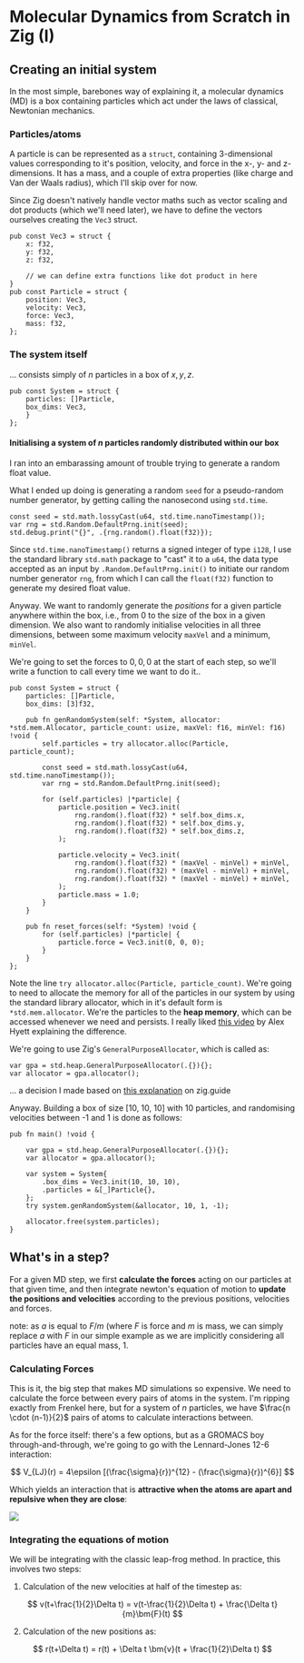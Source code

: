 # Molecular Dynamics from Scratch in Zig (I)

## Creating an initial system
In the most simple, barebones way of explaining it, a molecular dynamics (MD) is a box containing particles which act under the laws of classical, Newtonian mechanics.

### Particles/atoms
A particle is can be represented as a `struct`, containing 3-dimensional values corresponding to it's position, velocity, and force in the x-, y- and z-dimensions. It has a mass, and a couple of extra properties (like charge and Van der Waals radius), which I'll skip over for now.

Since Zig doesn't natively handle vector maths such as vector scaling and dot products (which we'll need later), we have to define the vectors ourselves creating the `Vec3` struct.

```zig
pub const Vec3 = struct {
    x: f32,
    y: f32,
    z: f32,

    // we can define extra functions like dot product in here
}
pub const Particle = struct {
    position: Vec3,
    velocity: Vec3,
    force: Vec3,
    mass: f32,
};
```


### The system itself
... consists simply of $n$ particles in a box of $x, y, z$.
```zig
pub const System = struct {
    particles: []Particle,
    box_dims: Vec3,
    }
};
```

#### Initialising a system of $n$ particles randomly distributed within our box

I ran into an embarassing amount of trouble trying to generate a random float value. 

What I ended up doing is generating a random `seed` for a pseudo-random number generator, by getting calling the nanosecond using `std.time`.

```zig
const seed = std.math.lossyCast(u64, std.time.nanoTimestamp());
var rng = std.Random.DefaultPrng.init(seed);
std.debug.print("{}", .{rng.random().float(f32)});
```

Since `std.time.nanoTimestamp()` returns a signed integer of type `i128`, I use the standard library `std.math` package to "cast" it to a `u64`, the data type accepted as an input by `.Random.DefaultPrng.init()` to initiate our random number generator `rng`, from which I can call the `float(f32)` function to generate my desired float value.

Anyway. We want to randomly generate the *positions* for a given particle anywhere within the box, i.e., from 0 to the size of the box in a given dimension. We also want to randomly initialise velocities in all three dimensions, between some maximum velocity `maxVel` and a minimum, `minVel`. 

We're going to set the forces to $0,0,0$ at the start of each step, so we'll write a function to call every time we want to do it..

```zig
pub const System = struct {
    particles: []Particle,
    box_dims: [3]f32,

    pub fn genRandomSystem(self: *System, allocator: *std.mem.Allocator, particle_count: usize, maxVel: f16, minVel: f16) !void {
        self.particles = try allocator.alloc(Particle, particle_count);

        const seed = std.math.lossyCast(u64, std.time.nanoTimestamp());
        var rng = std.Random.DefaultPrng.init(seed);

        for (self.particles) |*particle| {
            particle.position = Vec3.init(
                rng.random().float(f32) * self.box_dims.x,
                rng.random().float(f32) * self.box_dims.y,
                rng.random().float(f32) * self.box_dims.z,
            );

            particle.velocity = Vec3.init(
                rng.random().float(f32) * (maxVel - minVel) + minVel,
                rng.random().float(f32) * (maxVel - minVel) + minVel,
                rng.random().float(f32) * (maxVel - minVel) + minVel,
            );
            particle.mass = 1.0;
        }
    }

    pub fn reset_forces(self: *System) !void {
        for (self.particles) |*particle| {
            particle.force = Vec3.init(0, 0, 0);
        }
    }
};
```

Note the line `try allocator.alloc(Particle, particle_count)`. We're going to need to allocate the memory for all of the particles in our system by using the standard library allocator, which in it's default form is `*std.mem.allocator`. We're the particles to the **heap memory**, which can be accessed whenever we need and persists. I really liked [this video](https://www.youtube.com/watch?v=5OJRqkYbK-4) by Alex Hyett explaining the difference. 

We're going to use Zig's `GeneralPurposeAllocator`, which is called as:
```zig
var gpa = std.heap.GeneralPurposeAllocator(.{}){};
var allocator = gpa.allocator();
```
... a decision I made based on [this explanation](https://zig.guide/standard-library/allocators) on zig.guide

Anyway. Building a box of size [10, 10, 10] with 10 particles, and randomising velocities between -1 and 1 is done as follows:

```zig
pub fn main() !void {

    var gpa = std.heap.GeneralPurposeAllocator(.{}){};
    var allocator = gpa.allocator();

    var system = System{
        .box_dims = Vec3.init(10, 10, 10),
        .particles = &[_]Particle{},
    };
    try system.genRandomSystem(&allocator, 10, 1, -1);

    allocator.free(system.particles);
}
```


## What's in a step?

For a given MD step, we first **calculate the forces** acting on our particles at that given time, and then integrate newton's equation of motion to **update the positions and velocities** according to the previous positions, velocities and forces.

note: as $a$ is equal to $F/m$ (where $F$ is force and $m$ is mass, we can simply replace $a$ with $F$ in our simple example as we are implicitly considering all particles have an equal mass, 1.


### Calculating Forces
This is it, the big step that makes MD simulations so expensive. We need to calculate the force between every pairs of atoms in the system. I'm ripping exactly from Frenkel here, but for a system of $n$ particles, we have $\frac{n \cdot (n-1)}{2}$ pairs of atoms to calculate interactions between. 

As for the force itself: there's a few options, but as a GROMACS boy through-and-through, we're going to go with the Lennard-Jones 12-6 interaction:

$$
V_{LJ}(r) = 4\epsilon [(\frac{\sigma}{r})^{12} - (\frac{\sigma}{r})^{6}]
$$

Which yields an interaction that is **attractive when the atoms are apart and repulsive when they are close**:

![](https://upload.wikimedia.org/wikipedia/commons/thumb/e/e7/Graph_of_Lennard-Jones_potential.png/2560px-Graph_of_Lennard-Jones_potential.png)

### Integrating the equations of motion
We will be integrating with the classic leap-frog method. In practice, this involves two steps:

1. Calculation of the new velocities at half of the timestep as:

$$
v(t+\frac{1}{2}\Delta t) = v(t-\frac{1}{2}\Delta t) + \frac{\Delta t}{m}\bm{F}(t)
$$


2. Calculation of the new positions as:

$$
r(t+\Delta t) = r(t) + \Delta t \bm{v}(t + \frac{1}{2}\Delta t)
$$

